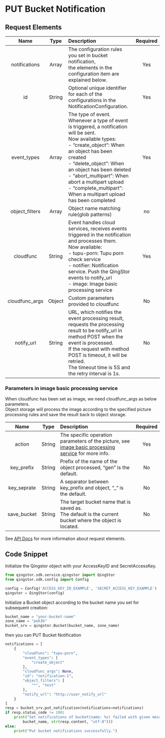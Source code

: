 # PUT Bucket Notification

## Request Elements

|      Name      |  Type  | Description                                                                                                                                                                                                                                                                                                                                                     | Required |
| :------------: | :----: | :-------------------------------------------------------------------------------------------------------------------------------------------------------------------------------------------------------------------------------------------------------------------------------------------------------------------------------------------------------------- | :------: |
| notifications  | Array  | The configuration rules you set in bucket notification, <br>the elements in the configuration item are explained below.                                                                                                                                                                                                                                         |   Yes    |
|       id       | String | Optional unique identifier for each of the configurations in the NotificationConfiguration.                                                                                                                                                                                                                                                                     |   Yes    |
|  event_types   | Array  | The type of event. Whenever a type of event is triggered, a notification will be sent. <br>Now available types: <br> - “create_object”: When an object has been created <br> - “delete_object”: When an object has been deleted <br> - “abort_multipart”: When abort a multipart upload <br> - “complete_multipart”: When a multipart upload has been completed |   Yes    |
| object_filters | Array  | Object name matching rule(glob patterns)                                                                                                                                                                                                                                                                                                                        |    no    |
|   cloudfunc    | String | Event handles cloud services, receives events triggered in the notification and processes them. <br>Now available: <br> - tupu-porn: Tupu porn check service <br> - notifier: Notification service. Push the QingStor events to notify_url<br> - image: Image basic processing service                                                                          |   Yes    |
| cloudfunc_args | Object | Custom parameters provided to cloudfunc                                                                                                                                                                                                                                                                                                                         |    No    |
|   notify_url   | String | URL, which notifies the event processing result, <br>requests the processing result to be notify_url in method POST when the event is processed. <br>If the request with method POST is timeout, it will be retried. <br>The timeout time is 5S and the retry interval is 1s.                                                                                   |    No    |

### Parameters in image basic processing service

When cloudfunc has been set as image, we need cloudfunc_args as below parameters. <br>
Object storage will process the image according to the specified picture processing rules and save the result back to object storage.

|    Name     |  Type  | Description                                                                                                                                                                     | Required |
| :---------: | :----: |:--------------------------------------------------------------------------------------------------------------------------------------------------------------------------------| :------: |
|   action    | String | The specific operation parameters of the picture, see [image basic processing service](https://docsv4.qingcloud.com/user_guide/storage/object_storage/api/object/image_process/) for more info.                                                                         |   Yes    |
| key_prefix  | String | Prefix of the name of the object processed, “gen” is the default.                                                                                                               |    No    |
| key_seprate | String | A separator between key_prefix and object, “_“ is the default.                                                                                                                  |    No    |
| save_bucket | String | The target bucket name that is saved as. <br>The default is the current bucket where the object is located.                                                                     |    No    |

See [API Docs](https://docsv4.qingcloud.com/user_guide/storage/object_storage/api/bucket/notification/put_notification/) for more information about request elements.

## Code Snippet

Initialize the Qingstor object with your AccessKeyID and SecretAccessKey.

```python
from qingstor.sdk.service.qingstor import QingStor
from qingstor.sdk.config import Config

config = Config('ACCESS_KEY_ID_EXAMPLE', 'SECRET_ACCESS_KEY_EXAMPLE')
qingstor = QingStor(config)
```

Initialize a Bucket object according to the bucket name you set for subsequent creation:

```python
bucket_name = "your-bucket-name"
zone_name = "pek3b"
bucket_srv = qingstor.Bucket(bucket_name, zone_name)
```

then you can PUT Bucket Notification

```python
notifications = [
    {
        "cloudfunc": "tupu-porn",
        "event_types": [
            "create_object"
        ],
        "cloudfunc_args": None,
        "id": "notification-1",
        "object_filters": [
            "*", "test"
        ],
        "notify_url": "http://user_notify_url"
    }
]
resp = bucket_srv.put_notification(notifications=notifications)
if resp.status_code != 200:
    print("Set notifications of bucket(name: %s) failed with given message: %s\n" % (
        bucket_name, str(resp.content, "utf-8")))
else:
    print("Put bucket notifications successfully.")
```
